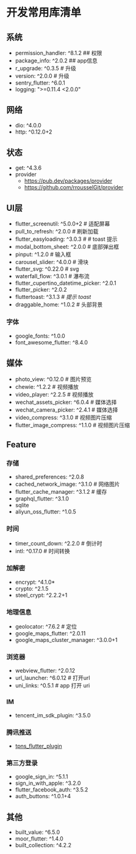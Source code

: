 # 开发常用库清单

## 系统

- permission_handler: ^8.1.2 ## 权限
- package_info: ^2.0.2 ## app信息
- r_upgrade: ^0.3.5 # 升级
- version: ^2.0.0 # 升级
- sentry_flutter: ^6.0.1
- logging: ">=0.11.4 <2.0.0"

## 网络

- dio: ^4.0.0
- http: ^0.12.0+2

## 状态

- get: ^4.3.6
- provider
  - https://pub.dev/packages/provider
  - https://github.com/rrousselGit/provider

## UI层

- flutter_screenutil: ^5.0.0+2 # 适配屏幕
- pull_to_refresh: ^2.0.0 # 刷新加载
- flutter_easyloading: ^3.0.3 # # toast 提示
- modal_bottom_sheet: ^2.0.0 # 底部弹出框
- pinput: ^1.2.0 # 输入框
- carousel_slider: ^4.0.0 # 滑块
- flutter_svg: ^0.22.0 # svg
- waterfall_flow: ^3.0.1 # 瀑布流
- flutter_cupertino_datetime_picker: ^2.0.1
- flutter_picker: ^2.0.2
- fluttertoast: ^3.1.3  *# 提示 toast*
- draggable_home: ^1.0.2 # 头部背景

### 字体

- google_fonts: ^1.0.0
- font_awesome_flutter: ^8.4.0

## 媒体

- photo_view: ^0.12.0 # 图片预览
- chewie: ^1.2.2 # 视频播放
- video_player: ^2.2.5 # 视频播放
- wechat_assets_picker: ^6.0.4 # 媒体选择
- wechat_camera_picker: ^2.4.1 # 媒体选择
- video_compress: ^3.1.0 # 视频图片压缩
- flutter_image_compress: ^1.1.0 # 视频图片压缩

## Feature

### 存储

- shared_preferences: ^2.0.8
- cached_network_image: ^3.1.0 # 网络图片
- flutter_cache_manager: ^3.1.2 # 缓存
- graphql_flutter: ^3.1.0
- sqlite
- aliyun_oss_flutter: ^1.0.5

### 时间

- timer_count_down: ^2.2.0 # 倒计时
- intl: ^0.17.0 # 时间转换

### 加解密

- encrypt: ^4.1.0*
- crypto: ^2.1.5
- steel_crypt: ^2.2.2+1

### 地理信息

- geolocator: ^7.6.2 # 定位
- google_maps_flutter: ^2.0.11 
- google_maps_cluster_manager: ^3.0.0+1

### 浏览器

- webview_flutter: ^2.0.12
- url_launcher: ^6.0.12 # 打开url
- uni_links: ^0.5.1 # app 打开 uri

### IM

- tencent_im_sdk_plugin: ^3.5.0

### 腾讯推送

- [tpns_flutter_plugin](https://gitee.com/ducafecat/TPNS-Flutter-Plugin)

### 第三方登录

- google_sign_in: ^5.1.1
- sign_in_with_apple: ^3.2.0
- flutter_facebook_auth: ^3.5.2
- auth_buttons: ^1.0.1+4

## 其他

- built_value: ^6.5.0
- moor_flutter: ^1.4.0
- built_collection: ^4.2.2
